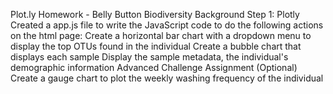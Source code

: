 Plot.ly Homework - Belly Button Biodiversity
Background
Step 1: Plotly
Created a app.js file to write the JavaScript code to do the following actions on the html page:
Create a horizontal bar chart with a dropdown menu to display the top OTUs found in the individual
Create a bubble chart that displays each sample
Display the sample metadata, the individual's demographic information
Advanced Challenge Assignment (Optional)
Create a gauge chart to plot the weekly washing frequency of the individual